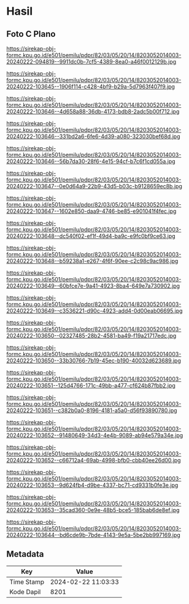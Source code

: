 # Hasil

## Foto C Plano

https://sirekap-obj-formc.kpu.go.id/e501/pemilu/pdpr/82/03/05/20/14/8203052014003-20240222-094819--9911dc0b-7cf5-4389-8ea0-a46f0012129b.jpg

https://sirekap-obj-formc.kpu.go.id/e501/pemilu/pdpr/82/03/05/20/14/8203052014003-20240222-103645--1906f114-c428-4bf9-b29a-5d7963f407f9.jpg

https://sirekap-obj-formc.kpu.go.id/e501/pemilu/pdpr/82/03/05/20/14/8203052014003-20240222-103646--4d658a88-36db-4173-bdb8-2adc5b00f712.jpg

https://sirekap-obj-formc.kpu.go.id/e501/pemilu/pdpr/82/03/05/20/14/8203052014003-20240222-103646--331bd2a6-6fe6-4d39-a080-323030bef68d.jpg

https://sirekap-obj-formc.kpu.go.id/e501/pemilu/pdpr/82/03/05/20/14/8203052014003-20240222-103646--56b7da30-28f6-4e15-94cf-b7c6f1cd055a.jpg

https://sirekap-obj-formc.kpu.go.id/e501/pemilu/pdpr/82/03/05/20/14/8203052014003-20240222-103647--0e0d64a9-22b9-43d5-b03c-b9128659ec8b.jpg

https://sirekap-obj-formc.kpu.go.id/e501/pemilu/pdpr/82/03/05/20/14/8203052014003-20240222-103647--1602e850-daa9-4746-be85-e901041f4fec.jpg

https://sirekap-obj-formc.kpu.go.id/e501/pemilu/pdpr/82/03/05/20/14/8203052014003-20240222-103648--dc540f02-ef1f-49d4-ba9c-e9fc0bf9ce63.jpg

https://sirekap-obj-formc.kpu.go.id/e501/pemilu/pdpr/82/03/05/20/14/8203052014003-20240222-103648--b59238a1-e267-4f6f-90ee-c2c98c9ac986.jpg

https://sirekap-obj-formc.kpu.go.id/e501/pemilu/pdpr/82/03/05/20/14/8203052014003-20240222-103649--60bfce7e-9a41-4923-8ba4-649e7a730902.jpg

https://sirekap-obj-formc.kpu.go.id/e501/pemilu/pdpr/82/03/05/20/14/8203052014003-20240222-103649--c3536221-d90c-4923-add4-0d00eab06695.jpg

https://sirekap-obj-formc.kpu.go.id/e501/pemilu/pdpr/82/03/05/20/14/8203052014003-20240222-103650--02327485-28b2-4581-ba49-f19a21717edc.jpg

https://sirekap-obj-formc.kpu.go.id/e501/pemilu/pdpr/82/03/05/20/14/8203052014003-20240222-103650--33b30766-7b19-45ec-b190-40032d623689.jpg

https://sirekap-obj-formc.kpu.go.id/e501/pemilu/pdpr/82/03/05/20/14/8203052014003-20240222-103651--125d4766-171c-49bb-a477-cf624b87fbb2.jpg

https://sirekap-obj-formc.kpu.go.id/e501/pemilu/pdpr/82/03/05/20/14/8203052014003-20240222-103651--c382b0a0-8196-4181-a5a0-d56f93890780.jpg

https://sirekap-obj-formc.kpu.go.id/e501/pemilu/pdpr/82/03/05/20/14/8203052014003-20240222-103652--91480649-34d3-4e4b-9089-ab94e579a34e.jpg

https://sirekap-obj-formc.kpu.go.id/e501/pemilu/pdpr/82/03/05/20/14/8203052014003-20240222-103652--c66712a4-69ab-4998-bfb0-cbb40ee26d00.jpg

https://sirekap-obj-formc.kpu.go.id/e501/pemilu/pdpr/82/03/05/20/14/8203052014003-20240222-103653--9d624fb4-d9be-4337-bc71-cd9331b0fe3e.jpg

https://sirekap-obj-formc.kpu.go.id/e501/pemilu/pdpr/82/03/05/20/14/8203052014003-20240222-103653--35cad360-0e9e-48b5-bce5-185bab6de8ef.jpg

https://sirekap-obj-formc.kpu.go.id/e501/pemilu/pdpr/82/03/05/20/14/8203052014003-20240222-103644--bd6cde9b-7bde-4143-9e5a-5be2bb997169.jpg


## Metadata

| Key        | Value               |
| ---------- | ------------------- |
| Time Stamp | 2024-02-22 11:03:33 |
| Kode Dapil | 8201                |



